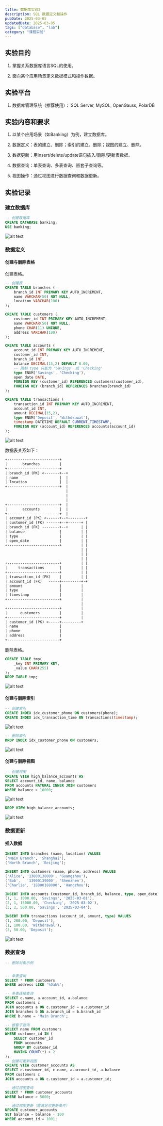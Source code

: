 ```yaml
---
title: 数据库实验2
description: SQL 数据定义和操作
pubDate: 2025-03-05
updatedDate: 2025-03-05
tags: ["database", "lab"]
category: "课程实验"
---
```


## 实验目的

1. 掌握关系数据库语言SQL的使用。

2. 面向某个应用场景定义数据模式和操作数据。

## 实验平台

1. 数据库管理系统（推荐使用）： SQL Server, MySQL, OpenGauss, PolarDB

## 实验内容和要求

1. 以某个应用场景（如Banking）为例，建立数据库。

2. 数据定义：表的建立、删除；索引的建立、删除；视图的建立、删除。

3. 数据更新：用insert/delete/update语句插入/删除/更新表数据。

4. 数据查询：单表查询、多表查询、嵌套子查询等。

5. 视图操作：通过视图进行数据查询和数据更新。

## 实验记录

### 建立数据库

```sql
-- 创建数据库
CREATE DATABASE banking;
USE banking;
```

![alt text](assets/mdPaste/database-lab2/image.png)

### 数据定义

#### 创建与删除表格

创建表格。

```sql
-- 创建表
CREATE TABLE branches (
    branch_id INT PRIMARY KEY AUTO_INCREMENT,
    name VARCHAR(50) NOT NULL,
    location VARCHAR(100)
);

CREATE TABLE customers (
    customer_id INT PRIMARY KEY AUTO_INCREMENT,
    name VARCHAR(50) NOT NULL,
    phone CHAR(11) UNIQUE,
    address VARCHAR(100)
);

CREATE TABLE accounts (
    account_id INT PRIMARY KEY AUTO_INCREMENT,
    customer_id INT,
    branch_id INT,
    balance DECIMAL(15,2) DEFAULT 0.00,
    -- 限制 type 只能为 'Savings' 或 'Checking'
    type ENUM('Savings', 'Checking'),
    open_date DATE,
    FOREIGN KEY (customer_id) REFERENCES customers(customer_id),
    FOREIGN KEY (branch_id) REFERENCES branches(branch_id)
);

CREATE TABLE transactions (
    transaction_id INT PRIMARY KEY AUTO_INCREMENT,
    account_id INT,
    amount DECIMAL(15,2),
    type ENUM('Deposit', 'Withdrawal'),
    timestamp DATETIME DEFAULT CURRENT_TIMESTAMP,
    FOREIGN KEY (account_id) REFERENCES accounts(account_id)
);
```

![alt text](assets/mdPaste/database-lab2/image-1.png)

数据表关系如下：

```txt
+------------------------+
|       branches         |
+------------------------+
| branch_id (PK) <-------+--+
| name                   |  |
| location               |  |
+------------------------+  |
                            |
                            |
                            |
+------------------------+  |
|       accounts         |  |
+------------------------+  |
| account_id (PK) <------+--+--------+
| customer_id (FK) ------+--+------+ |
| branch_id (FK) --------+--+      | |
| balance                |         | |
| type                   |         | |
| open_date              |         | |
+------------------------+         | |
                                   | |
                                   | |
                                   | |
+------------------------+         | |
|     transactions       |         | |
+------------------------+         | |
| transaction_id (PK)    |         | |
| account_id (FK)   -----+---------+-+
| amount                 |         |
| type                   |         |
| timestamp              |         |
+------------------------+         |
                                   |
+------------------------+         |
|      customers         |         |
+------------------------+         |
| customer_id (PK) <-----+---------+
| name                   |
| phone                  |
| address                |
+------------------------+
```

删除表格。

```sql
CREATE TABLE tmp(
    _key INT PRIMARY KEY,
    _value CHAR(255)
);
DROP TABLE tmp;
```

![alt text](assets/mdPaste/database-lab2/image-4.png)

#### 创建与删除索引

```sql
-- 创建索引
CREATE INDEX idx_customer_phone ON customers(phone);
CREATE INDEX idx_transaction_time ON transactions(timestamp);
```

![alt text](assets/mdPaste/database-lab2/image-2.png)

```sql
-- 删除索引
DROP INDEX idx_customer_phone ON customers;
```

![alt text](assets/mdPaste/database-lab2/image-5.png)

#### 创建与删除视图

```sql
-- 创建视图
CREATE VIEW high_balance_accounts AS
SELECT account_id, name, balance
FROM accounts NATURAL INNER JOIN customers
WHERE balance > 10000;
```

![alt text](assets/mdPaste/database-lab2/image-3.png)

```sql
DROP VIEW high_balance_accounts;
```

![alt text](assets/mdPaste/database-lab2/image-6.png)

### 数据更新

#### 插入数据

```sql
INSERT INTO branches (name, location) VALUES
('Main Branch', 'Shanghai'),
('North Branch', 'Beijing');

INSERT INTO customers (name, phone, address) VALUES
('Alice', '13800138000', 'Guangzhou'),
('Bob',   '13900139000', 'Shenzhen'),
('Charlie', '18800188000', 'Hangzhou');

INSERT INTO accounts (customer_id, branch_id, balance, type, open_date) VALUES
(1, 1, 1000.00, 'Savings', '2025-03-01'),
(2, 1, 15000.00, 'Checking', '2025-03-02'),
(3, 2, 500.00, 'Savings', '2025-03-04');

INSERT INTO transactions (account_id, amount, type) VALUES
(1, 200.00, 'Deposit'),
(1, 100.00, 'Withdrawal'),
(3, 50.00, 'Deposit');
```

![alt text](../../../assets/mdPaste/database-lab2/image.png)

### 数据查询

```sql
-- 删除对象示例


-- 单表查询
SELECT * FROM customers
WHERE address LIKE '%Oak%';

-- 多表连接查询
SELECT c.name, a.account_id, a.balance
FROM customers c
JOIN accounts a ON c.customer_id = a.customer_id
JOIN branches b ON a.branch_id = b.branch_id
WHERE b.name = 'Main Branch';

-- 嵌套子查询
SELECT name FROM customers
WHERE customer_id IN (
    SELECT customer_id
    FROM accounts
    GROUP BY customer_id
    HAVING COUNT(*) > 2
);
-- 创建可更新视图
CREATE VIEW customer_accounts AS
SELECT c.customer_id, c.name, a.account_id, a.balance
FROM customers c
JOIN accounts a ON c.customer_id = a.customer_id;

-- 通过视图查询
SELECT * FROM customer_accounts
WHERE balance > 5000;

-- 通过视图更新（需满足可更新条件）
UPDATE customer_accounts
SET balance = balance - 100
WHERE account_id = 1001;
```
